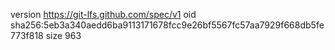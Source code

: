 version https://git-lfs.github.com/spec/v1
oid sha256:5eb3a340aedd6ba9113171678fcc9e26bf5567fc57aa7929f668db5fe773f818
size 963
